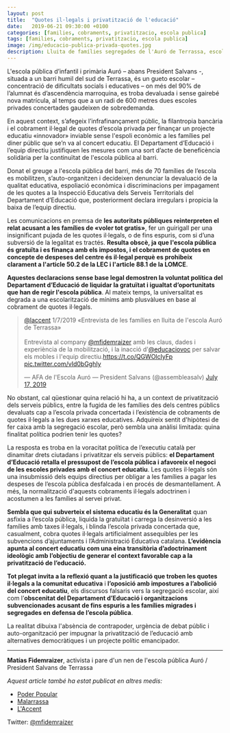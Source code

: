 ```yaml
---
layout: post
title:  "Quotes il·legals i privatització de l'educació"
date:   2019-06-21 09:30:00 +0100
categories: [families, cobraments, privatitzacio, escola publica]
tags: [families, cobraments, privatitzacio, escola publica]
image: /img/educacio-publica-privada-quotes.jpg
description: Lluita de famílies segregades de l'Auró de Terrassa, escola gueto, i reacció de l'Administració Educativa
---
```


L'escola pública d’infantil i primària Auró – abans President Salvans -, situada a un barri humil del sud de Terrassa, és un gueto escolar – concentració de dificultats socials i educatives – on més del 90% de l’alumnat és d’ascendència marroquina, es troba devaluada i sense gairebé nova matrícula, al temps que a un radi de 600 metres dues escoles privades concertades gaudeixen de sobredemanda.

En aquest context, s’afegeix l’infrafinançament públic, la filantropia bancària i el cobrament il·legal de quotes d’escola privada per finançar un projecte educatiu «innovador» inviable sense l'espoli econòmic a les famílies pel diner públic que se’n va al concert educatiu. El Departament d’Educació i l’equip directiu justifiquen les mesures com una sort d’acte de beneficència solidària per la continuïtat de l'escola pública al barri.

Donat el greuge a l'escola pública del barri, més de 70 famílies de l’escola es mobilitzen, s’auto-organitzen i decideixen denunciar la devaluació de la qualitat educativa, espoliació econòmica i discriminacions per impagament de les quotes a la Inspecció Educativa dels Serveis Territorials del Departament d’Educació que, posteriorment declara irregulars i propicia la baixa de l’equip directiu.

Les comunicacions en premsa de **les autoritats públiques reinterpreten el relat acusant a les famílies de «voler tot gratis»**, fer un guirigall per una insignificant pujada de les quotes il·legals, o de fins espuris, com si d’una subversió de la legalitat es tractés. **Resulta obscè, ja que l'escola pública és gratuïta i es finança amb els impostos, i el cobrament de quotes en concepte de despeses del centre és il·legal perquè es prohibeix clarament a l'article 50.2 de la LEC i l'article 88.1 de la LOMCE**.

**Aquestes declaracions sense base legal demostren la voluntat política del Departament d’Educació de liquidar la gratuïtat i igualtat d’oportunitats que han de regir l'escola pública**. Al mateix temps, la universalitat es degrada a una escolarització de mínims amb plusvàlues en base al cobrament de quotes il·legals.

<blockquote class="twitter-tweet" data-conversation="none"><p lang="ca" dir="ltr"><a href="https://twitter.com/laccent?ref_src=twsrc%5Etfw">@laccent</a> 1/7/2019 «Entrevista de les famílies en lluita de l&#39;escola Auró de Terrassa»<br><br>Entrevista al company <a href="https://twitter.com/mfidemraizer?ref_src=twsrc%5Etfw">@mfidemraizer</a> amb les claus, dades i experiència de la mobilització, i la inacció d&#39;<a href="https://twitter.com/educaciovoc?ref_src=twsrc%5Etfw">@educaciovoc</a> per salvar els mobles i l&#39;equip directiu.<a href="https://t.co/QGWOlcIyFp">https://t.co/QGWOlcIyFp</a> <a href="https://t.co/vId0bGghIy">pic.twitter.com/vId0bGghIy</a></p>&mdash; AFA de l&#39;Escola Auró — President Salvans (@assembleasalv) <a href="https://twitter.com/assembleasalv/status/1151474414636216320?ref_src=twsrc%5Etfw">July 17, 2019</a></blockquote> <script async src="https://platform.twitter.com/widgets.js" charset="utf-8"></script> 

No obstant, cal qüestionar quina relació hi ha, a un context de privatització dels serveis públics, entre la fugida de les famílies des dels centres públics devaluats cap a l’escola privada concertada i l’existència de cobraments de quotes il·legals a les dues xarxes educatives. Adquireix sentit d'hipòtesi de fer caixa amb la segregació escolar, però sembla una anàlisi limitada: quina finalitat política podrien tenir les quotes?

La resposta es troba en la voracitat política de l’executiu català per dinamitar drets ciutadans i privatitzar els serveis públics: **el Departament d’Educació retalla el pressupost de l’escola pública i afavoreix el negoci de les escoles privades amb el concert educatiu**. Les quotes il·legals són una insubmissió dels equips directius per obligar a les famílies a pagar les despeses de l’escola pública desfalcada i en procés de desmantellament. A més, la normalització d'aquests cobraments il·legals adoctrinen i acostumen a les famílies al servei privat.

**Sembla que qui subverteix el sistema educatiu és la Generalitat** quan asfixia a l’escola pública, liquida la gratuïtat i carrega la desinversió a les famílies amb taxes il·legals, i blinda l’escola privada concertada que, casualment, cobra quotes il·legals artificialment assequibles per les subvencions d’ajuntaments i l’Administració Educativa catalana. **L’evidència apunta al concert educatiu com una eina transitòria d’adoctrinament ideològic amb l’objectiu de generar el context favorable cap a la privatització de l’educació.**

**Tot plegat invita a la reflexió quant a la justificació que troben les quotes il·legals a la comunitat educativa** i **l’oposició amb impostures a l’abolició del concert educatiu**, els discursos falsaris vers la segregació escolar, així com l’**obscenitat del Departament d’Educació i organitzacions subvencionades acusant de fins espuris a les famílies migrades i segregades en defensa de l’escola pública**.

La realitat dibuixa l'absència de contrapoder, urgència de debat públic i auto-organització per impugnar la privatització de l’educació amb alternatives democràtiques i un projecte polític emancipador.

---

**Matías Fidemraizer**, activista i pare d'un nen de l'escola pública Auró / President Salvans de Terrassa

*Aquest article també ha estat publicat en altres medis:*
- [Poder Popular](https://poderpopular.info/2019/06/14/cuotas-y-privatizacion-de-la-educacion)
- [Malarrassa](https://malarrassa.cat/2019/06/26/matias-fidemraizer-quotes-i-privatitzacio-de-leducacio-el-cas-de-lescola-auro)
- [L'Accent](https://laccent.cat/quotes-i-privatitzacio-de-leducacio-el-cas-de-lescola-auro)

Twitter: [@mfidemraizer](https://twitter.com/mfidemraizer)